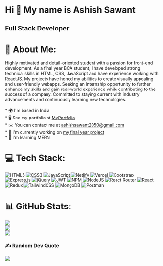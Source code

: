 Hi 👋 My name is Ashish Sawant
==============================

Full Stack Developer
--------------------

# 💫 About Me:
Highly motivated and detail-oriented student with a passion for front-end development. As a final year BCA student, I have developed strong technical skills in HTML, CSS, JavaScript and have experience working with ReactJS. My projects have honed my abilities to create visually appealing and user-friendly webapps. Seeking an internship opportunity to further enhance my skills and gain real-world experience while contributing to the success of a company. Committed to staying current with industry advancements and continuously learning new technologies.<br><br>* 🌍  I'm based in India<br>* 🖥️  See my portfolio at [MyPortfolio](http://ashishsawant.netlify.app/)<br>* ✉️  You can contact me at [ashishsawant2050@gmail.com](mailto:ashishsawant2050@gmail.com)<br>* 🚀  I'm currently working on [my final year project](http://tseries.netlify.app/)<br>* 🧠  I'm learning MERN


# 💻 Tech Stack:
![HTML5](https://img.shields.io/badge/html5-%23E34F26.svg?style=for-the-badge&logo=html5&logoColor=white) ![CSS3](https://img.shields.io/badge/css3-%231572B6.svg?style=for-the-badge&logo=css3&logoColor=white) ![JavaScript](https://img.shields.io/badge/javascript-%23323330.svg?style=for-the-badge&logo=javascript&logoColor=%23F7DF1E) ![Netlify](https://img.shields.io/badge/netlify-%23000000.svg?style=for-the-badge&logo=netlify&logoColor=#00C7B7) ![Vercel](https://img.shields.io/badge/vercel-%23000000.svg?style=for-the-badge&logo=vercel&logoColor=white) ![Bootstrap](https://img.shields.io/badge/bootstrap-%23563D7C.svg?style=for-the-badge&logo=bootstrap&logoColor=white) ![Express.js](https://img.shields.io/badge/express.js-%23404d59.svg?style=for-the-badge&logo=express&logoColor=%2361DAFB) ![jQuery](https://img.shields.io/badge/jquery-%230769AD.svg?style=for-the-badge&logo=jquery&logoColor=white) ![JWT](https://img.shields.io/badge/JWT-black?style=for-the-badge&logo=JSON%20web%20tokens) ![NPM](https://img.shields.io/badge/NPM-%23000000.svg?style=for-the-badge&logo=npm&logoColor=white) ![NodeJS](https://img.shields.io/badge/node.js-6DA55F?style=for-the-badge&logo=node.js&logoColor=white) ![React Router](https://img.shields.io/badge/React_Router-CA4245?style=for-the-badge&logo=react-router&logoColor=white) ![React](https://img.shields.io/badge/react-%2320232a.svg?style=for-the-badge&logo=react&logoColor=%2361DAFB) ![Redux](https://img.shields.io/badge/redux-%23593d88.svg?style=for-the-badge&logo=redux&logoColor=white) ![TailwindCSS](https://img.shields.io/badge/tailwindcss-%2338B2AC.svg?style=for-the-badge&logo=tailwind-css&logoColor=white) ![MongoDB](https://img.shields.io/badge/MongoDB-%234ea94b.svg?style=for-the-badge&logo=mongodb&logoColor=white) ![Postman](https://img.shields.io/badge/Postman-FF6C37?style=for-the-badge&logo=postman&logoColor=white)
# 📊 GitHub Stats:
![](https://github-readme-stats.vercel.app/api?username=AshishASawant&theme=dark&hide_border=true&include_all_commits=false&count_private=false)<br/>
![](https://github-readme-streak-stats.herokuapp.com/?user=AshishASawant&theme=dark&hide_border=true)<br/>
![](https://github-readme-stats.vercel.app/api/top-langs/?username=AshishASawant&theme=dark&hide_border=true&include_all_commits=false&count_private=false&layout=compact)

### ✍️ Random Dev Quote
![](https://quotes-github-readme.vercel.app/api?type=horizontal&theme=radical)


